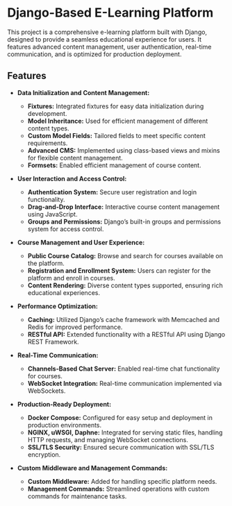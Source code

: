 # Django-Based E-Learning Platform

This project is a comprehensive e-learning platform built with Django, designed to provide a seamless educational experience for users. It features advanced content management, user authentication, real-time communication, and is optimized for production deployment.

## Features

- **Data Initialization and Content Management:**
  - **Fixtures:** Integrated fixtures for easy data initialization during development.
  - **Model Inheritance:** Used for efficient management of different content types.
  - **Custom Model Fields:** Tailored fields to meet specific content requirements.
  - **Advanced CMS:** Implemented using class-based views and mixins for flexible content management.
  - **Formsets:** Enabled efficient management of course content.

- **User Interaction and Access Control:**
  - **Authentication System:** Secure user registration and login functionality.
  - **Drag-and-Drop Interface:** Interactive course content management using JavaScript.
  - **Groups and Permissions:** Django’s built-in groups and permissions system for access control.

- **Course Management and User Experience:**
  - **Public Course Catalog:** Browse and search for courses available on the platform.
  - **Registration and Enrollment System:** Users can register for the platform and enroll in courses.
  - **Content Rendering:** Diverse content types supported, ensuring rich educational experiences.

- **Performance Optimization:**
  - **Caching:** Utilized Django’s cache framework with Memcached and Redis for improved performance.
  - **RESTful API:** Extended functionality with a RESTful API using Django REST Framework.

- **Real-Time Communication:**
  - **Channels-Based Chat Server:** Enabled real-time chat functionality for courses.
  - **WebSocket Integration:** Real-time communication implemented via WebSockets.

- **Production-Ready Deployment:**
  - **Docker Compose:** Configured for easy setup and deployment in production environments.
  - **NGINX, uWSGI, Daphne:** Integrated for serving static files, handling HTTP requests, and managing WebSocket connections.
  - **SSL/TLS Security:** Ensured secure communication with SSL/TLS encryption.

- **Custom Middleware and Management Commands:**
  - **Custom Middleware:** Added for handling specific platform needs.
  - **Management Commands:** Streamlined operations with custom commands for maintenance tasks.
